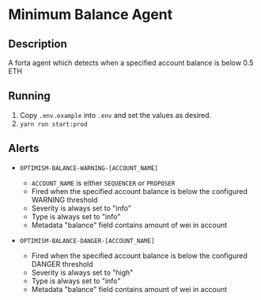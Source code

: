 # Minimum Balance Agent

## Description

A forta agent which detects when a specified account balance is below 0.5 ETH

## Running

1. Copy `.env.example` into `.env` and set the values as desired.
2. `yarn run start:prod`


## Alerts

- `OPTIMISM-BALANCE-WARNING-[ACCOUNT_NAME]`
  - `ACCOUNT_NAME` is either `SEQUENCER` or `PROPOSER`
  - Fired when the specified account balance is below the configured WARNING threshold
  - Severity is always set to "info"
  - Type is always set to "info"
  - Metadata "balance" field contains amount of wei in account

- `OPTIMISM-BALANCE-DANGER-[ACCOUNT_NAME]`
  - Fired when the specified account balance is below the configured DANGER threshold
  - Severity is always set to "high"
  - Type is always set to "info"
  - Metadata "balance" field contains amount of wei in account
